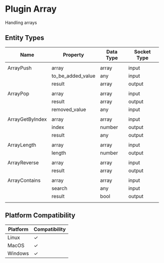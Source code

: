 # Plugin Array

Handling arrays

## Entity Types

| Name            | Property          | Data Type | Socket Type |
|-----------------|-------------------|-----------|-------------|
|                 |
| ArrayPush       | array             | array     | input       |
|                 | to_be_added_value | any       | input       |
|                 | result            | array     | output      |
|                 |
| ArrayPop        | array             | array     | input       |
|                 | result            | array     | output      |
|                 | removed_value     | any       | input       |
|                 |
| ArrayGetByIndex | array             | array     | input       |
|                 | index             | number    | output      |
|                 | result            | any       | output      |
|                 |
| ArrayLength     | array             | array     | input       |
|                 | length            | number    | output      |
|                 |
| ArrayReverse    | array             | array     | input       |
|                 | result            | array     | output      |
|                 |
| ArrayContains   | array             | array     | input       |
|                 | search            | any       | input       |
|                 | result            | bool      | output      |
|                 |

## Platform Compatibility

| Platform | Compatibility |
|----------|---------------|
| Linux    | ✓             |
| MacOS    | ✓             |
| Windows  | ✓             |
